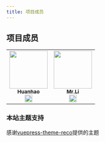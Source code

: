 ```yaml
---
title: 项目成员
---
```

## 项目成员

<table>
  <tr>
    <td align="center"><a href="https://mrhuanhao.cn/" target=_blank><img src="https://cdn.jsdelivr.net/gh/mrhuanhao/cdn/myimg/huanhao.jpg" width="100px;" /><br /><sub><b>Huanhao</b></sub></a><br><a href="https://github.com/kjhuanhao" title="Code" target=_blank><img src="https://github.com/fluidicon.png" width="20"></a></td>
      <td align="center"><a href="https://maskxman.github.io/" target=_blank><img src="https://cdn.jsdelivr.net/gh/MaskXman/source@2.0/touxiang.jpg" width="100px;" /><br /><sub><b>Mr.Li</b></sub></a><br><a href="https://github.com/MaskXman" title="Code" target=_blank><img src="https://github.com/fluidicon.png" width="20"></a></td>

  </tr>
</table>

### 本站主题支持
感谢[vuepress-theme-reco](https://github.com/vuepress-reco/vuepress-theme-reco)提供的主题

